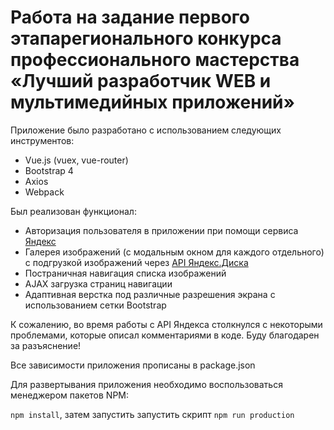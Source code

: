 Работа на задание первого этапарегионального конкурса профессионального мастерства «Лучший разработчик WEB и мультимедийных приложений»
=

Приложение было разработано с использованием следующих инструментов:
* Vue.js (vuex, vue-router)
* Bootstrap 4
* Axios
* Webpack

Был реализован функционал:
* Авторизация пользователя в приложении при помощи сервиса [Яндекс](https://yandex.ru/promo/login)
* Галерея изображений (с модальным окном для каждого отдельного) с подгрузкой изображений через [API Яндекс.Диска](https://tech.yandex.ru/disk/api/concepts/quickstart-docpage/)
* Постраничная навигация списка изображений
* AJAX загрузка страниц навигации
* Адаптивная верстка под различные разрешения экрана с использованием сетки Bootstrap

К сожалению, во время работы с API Яндекса столкнулся с некоторыми проблемами, которые описал комментариями в коде. Буду благодарен за разъяснение!

Все зависимости приложения прописаны в package.json

Для развертывания приложения необходимо воспользоваться менеджером пакетов NPM:

`npm install`,
затем запустить запустить скрипт
`npm run production`
